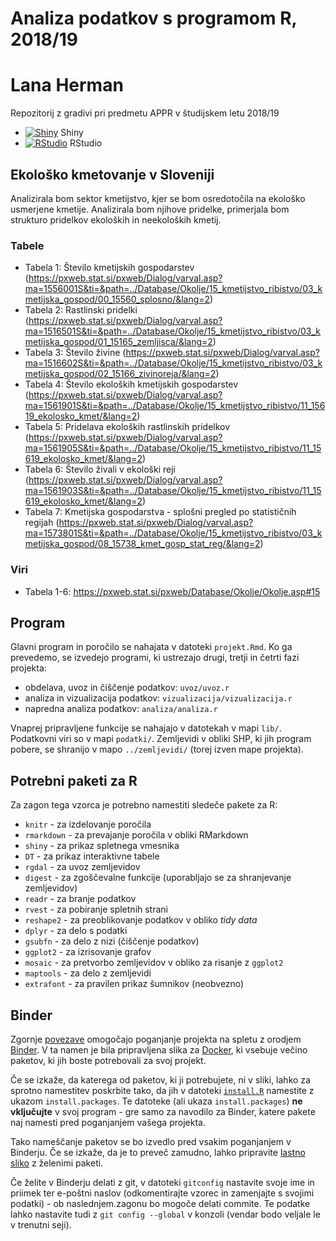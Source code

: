 # Analiza podatkov s programom R, 2018/19

# Lana Herman

Repozitorij z gradivi pri predmetu APPR v študijskem letu 2018/19

* [![Shiny](http://mybinder.org/badge.svg)](http://beta.mybinder.org/v2/gh/lanaherman/APPR-2018-19/master?urlpath=shiny/APPR-2018-19/projekt.Rmd) Shiny
* [![RStudio](http://mybinder.org/badge.svg)](http://beta.mybinder.org/v2/gh/lanaherman/APPR-2018-19/master?urlpath=rstudio) RStudio

## Ekološko kmetovanje v Sloveniji

Analizirala bom sektor kmetijstvo, kjer se bom osredotočila na ekološko usmerjene kmetije. Analizirala bom njihove pridelke, primerjala bom strukturo pridelkov ekoloških in neekoloških kmetij.

### Tabele

* Tabela 1: Število kmetijskih gospodarstev (https://pxweb.stat.si/pxweb/Dialog/varval.asp?ma=1556001S&ti=&path=../Database/Okolje/15_kmetijstvo_ribistvo/03_kmetijska_gospod/00_15560_splosno/&lang=2)
* Tabela 2: Rastlinski pridelki (https://pxweb.stat.si/pxweb/Dialog/varval.asp?ma=1516501S&ti=&path=../Database/Okolje/15_kmetijstvo_ribistvo/03_kmetijska_gospod/01_15165_zemljisca/&lang=2)
* Tabela 3: Število živine (https://pxweb.stat.si/pxweb/Dialog/varval.asp?ma=1516602S&ti=&path=../Database/Okolje/15_kmetijstvo_ribistvo/03_kmetijska_gospod/02_15166_zivinoreja/&lang=2)
* Tabela 4: Število ekoloških kmetijskih gospodarstev (https://pxweb.stat.si/pxweb/Dialog/varval.asp?ma=1561901S&ti=&path=../Database/Okolje/15_kmetijstvo_ribistvo/11_15619_ekolosko_kmet/&lang=2)
* Tabela 5: Pridelava ekoloških rastlinskih pridelkov (https://pxweb.stat.si/pxweb/Dialog/varval.asp?ma=1561905S&ti=&path=../Database/Okolje/15_kmetijstvo_ribistvo/11_15619_ekolosko_kmet/&lang=2)
* Tabela 6: Število živali v ekološki reji (https://pxweb.stat.si/pxweb/Dialog/varval.asp?ma=1561903S&ti=&path=../Database/Okolje/15_kmetijstvo_ribistvo/11_15619_ekolosko_kmet/&lang=2)
* Tabela 7: Kmetijska gospodarstva - splošni pregled po statističnih regijah (https://pxweb.stat.si/pxweb/Dialog/varval.asp?ma=1573801S&ti=&path=../Database/Okolje/15_kmetijstvo_ribistvo/03_kmetijska_gospod/08_15738_kmet_gosp_stat_reg/&lang=2)

### Viri

* Tabela 1-6: https://pxweb.stat.si/pxweb/Database/Okolje/Okolje.asp#15

## Program

Glavni program in poročilo se nahajata v datoteki `projekt.Rmd`.
Ko ga prevedemo, se izvedejo programi, ki ustrezajo drugi, tretji in četrti fazi projekta:

* obdelava, uvoz in čiščenje podatkov: `uvoz/uvoz.r`
* analiza in vizualizacija podatkov: `vizualizacija/vizualizacija.r`
* napredna analiza podatkov: `analiza/analiza.r`

Vnaprej pripravljene funkcije se nahajajo v datotekah v mapi `lib/`.
Podatkovni viri so v mapi `podatki/`.
Zemljevidi v obliki SHP, ki jih program pobere,
se shranijo v mapo `../zemljevidi/` (torej izven mape projekta).

## Potrebni paketi za R

Za zagon tega vzorca je potrebno namestiti sledeče pakete za R:

* `knitr` - za izdelovanje poročila
* `rmarkdown` - za prevajanje poročila v obliki RMarkdown
* `shiny` - za prikaz spletnega vmesnika
* `DT` - za prikaz interaktivne tabele
* `rgdal` - za uvoz zemljevidov
* `digest` - za zgoščevalne funkcije (uporabljajo se za shranjevanje zemljevidov)
* `readr` - za branje podatkov
* `rvest` - za pobiranje spletnih strani
* `reshape2` - za preoblikovanje podatkov v obliko *tidy data*
* `dplyr` - za delo s podatki
* `gsubfn` - za delo z nizi (čiščenje podatkov)
* `ggplot2` - za izrisovanje grafov
* `mosaic` - za pretvorbo zemljevidov v obliko za risanje z `ggplot2`
* `maptools` - za delo z zemljevidi
* `extrafont` - za pravilen prikaz šumnikov (neobvezno)

## Binder

Zgornje [povezave](#analiza-podatkov-s-programom-r-201819)
omogočajo poganjanje projekta na spletu z orodjem [Binder](https://mybinder.org/).
V ta namen je bila pripravljena slika za [Docker](https://www.docker.com/),
ki vsebuje večino paketov, ki jih boste potrebovali za svoj projekt.

Če se izkaže, da katerega od paketov, ki ji potrebujete, ni v sliki,
lahko za sprotno namestitev poskrbite tako,
da jih v datoteki [`install.R`](install.R) namestite z ukazom `install.packages`.
Te datoteke (ali ukaza `install.packages`) **ne vključujte** v svoj program -
gre samo za navodilo za Binder, katere pakete naj namesti pred poganjanjem vašega projekta.

Tako nameščanje paketov se bo izvedlo pred vsakim poganjanjem v Binderju.
Če se izkaže, da je to preveč zamudno,
lahko pripravite [lastno sliko](https://github.com/jaanos/APPR-docker) z želenimi paketi.

Če želite v Binderju delati z git,
v datoteki `gitconfig` nastavite svoje ime in priimek ter e-poštni naslov
(odkomentirajte vzorec in zamenjajte s svojimi podatki) -
ob naslednjem.zagonu bo mogoče delati commite.
Te podatke lahko nastavite tudi z `git config --global` v konzoli
(vendar bodo veljale le v trenutni seji).
